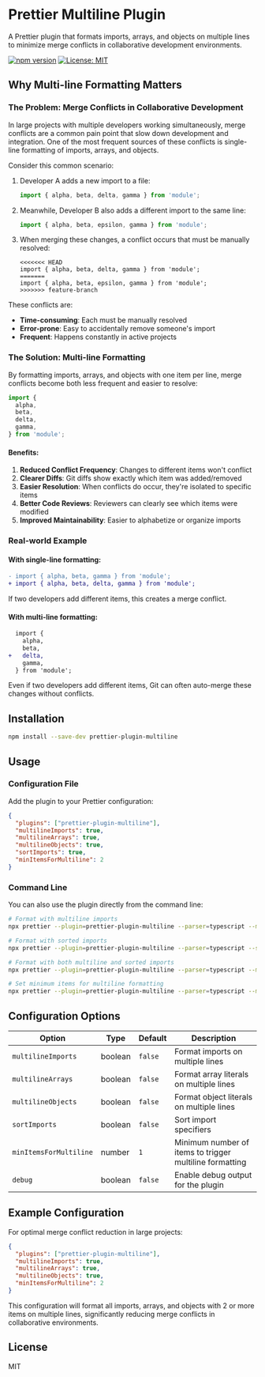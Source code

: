 # Prettier Multiline Plugin

A Prettier plugin that formats imports, arrays, and objects on multiple lines to minimize merge conflicts in collaborative development environments.

[![npm version](https://img.shields.io/npm/v/prettier-plugin-multiline.svg)](https://www.npmjs.com/package/prettier-plugin-multiline)
[![License: MIT](https://img.shields.io/badge/License-MIT-yellow.svg)](https://opensource.org/licenses/MIT)

## Why Multi-line Formatting Matters

### The Problem: Merge Conflicts in Collaborative Development

In large projects with multiple developers working simultaneously, merge conflicts are a common pain point that slow down development and integration. One of the most frequent sources of these conflicts is single-line formatting of imports, arrays, and objects.

Consider this common scenario:

1. Developer A adds a new import to a file:
   ```javascript
   import { alpha, beta, delta, gamma } from 'module';
   ```

2. Meanwhile, Developer B also adds a different import to the same line:
   ```javascript
   import { alpha, beta, epsilon, gamma } from 'module';
   ```

3. When merging these changes, a conflict occurs that must be manually resolved:
   ```
   <<<<<<< HEAD
   import { alpha, beta, delta, gamma } from 'module';
   =======
   import { alpha, beta, epsilon, gamma } from 'module';
   >>>>>>> feature-branch
   ```

These conflicts are:
- **Time-consuming**: Each must be manually resolved
- **Error-prone**: Easy to accidentally remove someone's import
- **Frequent**: Happens constantly in active projects

### The Solution: Multi-line Formatting

By formatting imports, arrays, and objects with one item per line, merge conflicts become both less frequent and easier to resolve:

```javascript
import {
  alpha,
  beta,
  delta,
  gamma,
} from 'module';
```

#### Benefits:

1. **Reduced Conflict Frequency**: Changes to different items won't conflict
2. **Clearer Diffs**: Git diffs show exactly which item was added/removed
3. **Easier Resolution**: When conflicts do occur, they're isolated to specific items
4. **Better Code Reviews**: Reviewers can clearly see which items were modified
5. **Improved Maintainability**: Easier to alphabetize or organize imports

### Real-world Example

#### With single-line formatting:

```diff
- import { alpha, beta, gamma } from 'module';
+ import { alpha, beta, delta, gamma } from 'module';
```

If two developers add different items, this creates a merge conflict.

#### With multi-line formatting:

```diff
  import {
    alpha,
    beta,
+   delta,
    gamma,
  } from 'module';
```

Even if two developers add different items, Git can often auto-merge these changes without conflicts.

## Installation

```bash
npm install --save-dev prettier-plugin-multiline
```

## Usage

### Configuration File

Add the plugin to your Prettier configuration:

```json
{
  "plugins": ["prettier-plugin-multiline"],
  "multilineImports": true,
  "multilineArrays": true,
  "multilineObjects": true,
  "sortImports": true,
  "minItemsForMultiline": 2
}
```

### Command Line

You can also use the plugin directly from the command line:

```bash
# Format with multiline imports
npx prettier --plugin=prettier-plugin-multiline --parser=typescript --multiline-imports file.ts

# Format with sorted imports
npx prettier --plugin=prettier-plugin-multiline --parser=typescript --sort-imports file.ts

# Format with both multiline and sorted imports
npx prettier --plugin=prettier-plugin-multiline --parser=typescript --multiline-imports --sort-imports file.ts

# Set minimum items for multiline formatting
npx prettier --plugin=prettier-plugin-multiline --parser=typescript --multiline-imports --min-items-for-multiline=2 file.ts
```

## Configuration Options

| Option | Type | Default | Description |
|--------|------|---------|-------------|
| `multilineImports` | boolean | `false` | Format imports on multiple lines |
| `multilineArrays` | boolean | `false` | Format array literals on multiple lines |
| `multilineObjects` | boolean | `false` | Format object literals on multiple lines |
| `sortImports` | boolean | `false` | Sort import specifiers |
| `minItemsForMultiline` | number | `1` | Minimum number of items to trigger multiline formatting |
| `debug` | boolean | `false` | Enable debug output for the plugin |

## Example Configuration

For optimal merge conflict reduction in large projects:

```json
{
  "plugins": ["prettier-plugin-multiline"],
  "multilineImports": true,
  "multilineArrays": true,
  "multilineObjects": true,
  "minItemsForMultiline": 2
}
```

This configuration will format all imports, arrays, and objects with 2 or more items on multiple lines, significantly reducing merge conflicts in collaborative environments.

## License

MIT
